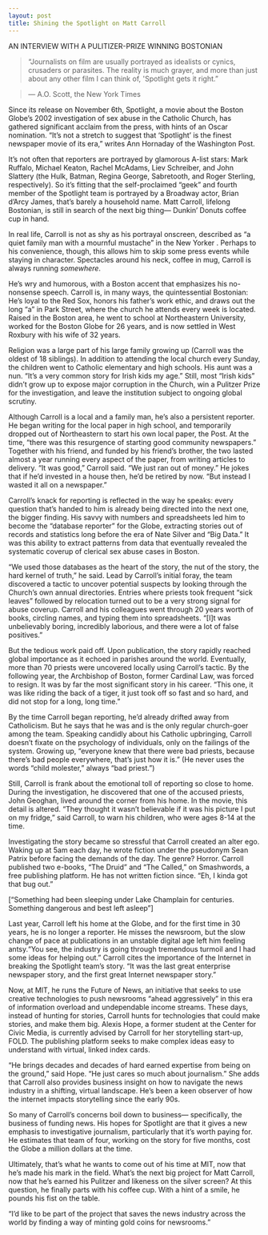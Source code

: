```yaml
---
layout: post
title: Shining the Spotlight on Matt Carroll
---
```

<subtitle>AN INTERVIEW WITH A PULITIZER-PRIZE WINNING BOSTONIAN</subtitle>

>“Journalists on film are usually portrayed as idealists or cynics, crusaders or parasites. The reality is much grayer, and more than just about any other film I can think of, 'Spotlight gets it right.”

>— A.O. Scott, the New York Times 


Since its release on November 6th, Spotlight, a movie about the Boston Globe’s 2002 investigation of sex abuse in the Catholic Church, has gathered significant acclaim from the press, with hints of an Oscar nomination. “It’s not a stretch to suggest that ‘Spotlight’ is the finest newspaper movie of its era,” writes Ann Hornaday of the Washington Post.  

It’s not often that reporters are portrayed by glamorous A-list stars: Mark Ruffalo, Michael Keaton, Rachel McAdams, Liev Schreiber, and John Slattery (the Hulk, Batman, Regina George, Sabretooth, and Roger Sterling, respectively). So it’s fitting that the self-proclaimed “geek” and fourth member of the Spotlight team is portrayed by a Broadway actor, Brian d’Arcy James, that’s barely a household name.  Matt Carroll, lifelong Bostonian, is still in search of the next big thing— Dunkin’ Donuts coffee cup in hand.  

In real life, Carroll is not as shy as his portrayal onscreen, described as “a quiet family man with a mournful mustache” in the New Yorker . Perhaps to his convenience, though, this allows him to skip some press events while staying in character. Spectacles around his neck, coffee in mug, Carroll is always running _somewhere_.

 He’s wry and humorous, with a Boston accent that emphasizes his no-nonsense speech. Carroll is, in many ways, the quintessential Bostonian: He’s loyal to the Red Sox, honors his father’s work ethic, and draws out the long “a” in Park Street, where the church he attends every week is located. Raised in the Boston area, he went to school at Northeastern University, worked for the Boston Globe for 26 years, and is now settled in West Roxbury with his wife of 32 years.  

Religion was a large part of his large family growing up (Carroll was the oldest of 18 siblings). In addition to attending the local church every Sunday, the children went to Catholic elementary and high schools. His aunt was a nun. “It’s a very common story for Irish kids my age.”
Still, most “Irish kids” didn’t grow up to expose major corruption in the Church, win a Pulitzer Prize for the investigation, and leave the institution subject to ongoing global scrutiny. 

Although Carroll is a local and a family man, he’s also a persistent reporter. He began writing for the local paper in high school, and temporarily dropped out of Northeastern to start his own local paper, the Post. At the time, “there was this resurgence of starting good community newspapers.” Together with his friend, and funded by his friend’s brother, the two lasted almost a year running every aspect of the paper, from writing articles to delivery. “It was good,” Carroll said. “We just ran out of money.” He jokes that if he’d invested in a house then, he’d be retired by now. “But instead I wasted it all on a newspaper.”

Carroll’s knack for reporting is reflected in the way he speaks: every question that’s handed to him is already being directed into the next one, the bigger finding. His savvy with numbers and spreadsheets led him to become the “database reporter” for the Globe, extracting stories out of records and statistics long before the era of Nate Silver and “Big Data.” It was this ability to extract patterns from data that eventually revealed the systematic coverup of clerical sex abuse cases in Boston. 

“We used those databases as the heart of the story, the nut of the story, the hard kernel of truth,” he said. Lead by Carroll’s initial foray, the team discovered a tactic to uncover potential suspects by looking through the Church’s own annual directories. Entries where priests took frequent “sick leaves” followed by relocation turned out to be a very strong signal for abuse coverup. Carroll and his colleagues went through 20 years worth of books, circling names, and typing them into spreadsheets. “[I]t was unbelievably boring, incredibly laborious, and there were a lot of false positives.” 

But the tedious work paid off. Upon publication, the story rapidly reached global importance as it echoed in parishes around the world.  Eventually, more than 70 priests were uncovered locally using Carroll’s tactic. By the following year, the Archbishop of Boston, former Cardinal Law, was forced to resign. It was by far the most significant story in his career. “This one, it was like riding the back of a tiger, it just took off so fast and so hard, and did not stop for a long, long time.” 

By the time Carroll began reporting, he’d already drifted away from Catholicism. But he says that he was and is the only regular church-goer among the team. Speaking candidly about his Catholic upbringing, Carroll doesn’t fixate on the psychology of individuals, only on the failings of the system. Growing up, “everyone knew that there were bad priests, because there’s bad people everywhere, that’s just how it is.”  (He never uses the words “child molester,” always “bad priest.”)

Still, Carroll is frank about the emotional toll of reporting so close to home. During the investigation, he discovered that one of the accused priests, John Geoghan, lived around the corner from his home. In the movie, this detail is altered. “They thought it wasn’t believable if it was his picture I put on my fridge,” said Carroll, to warn his children, who were ages 8-14 at the time.

Investigating the story became so stressful that Carroll created an alter ego. Waking up at 5am each day, he wrote fiction under the pseudonym Sean Patrix before facing the demands of the day. The genre? Horror. Carroll published two e-books, “The Druid” and “The Called,” on Smashwords, a free publishing platform. He has not written fiction since. “Eh, I kinda got that bug out.”

[“Something had been sleeping under Lake Champlain for centuries. Something dangerous and best left asleep”]  

Last year, Carroll left his home at the Globe, and for the first time in 30 years, he is no longer a reporter. He misses the newsroom, but the slow change of pace at publications in an unstable digital age left him feeling antsy.“You see, the industry is going through tremendous turmoil and I had some ideas for helping out.” Carroll cites the importance of the Internet in breaking the Spotlight team’s story. “It was the last great enterprise newspaper story, and the first great Internet newspaper story.”

Now, at MIT, he runs the Future of News, an initiative that seeks to use creative technologies to push newsrooms “ahead aggressively” in this era of information overload and undependable income streams. These days, instead of hunting for stories, Carroll hunts for technologies that could make stories, and make them big. Alexis Hope, a former student at the Center for Civic Media, is currently advised by Carroll for her storytelling start-up, FOLD. The publishing platform seeks to make complex ideas easy to understand with virtual, linked index cards.

“He brings decades and decades of hard earned expertise from being on the ground,” said Hope. “He just cares so much about journalism.” She adds that Carroll also provides business insight on how to navigate the news industry in a shifting, virtual landscape. He’s been a keen observer of how the internet impacts storytelling since the early 90s.

So many of Carroll’s concerns boil down to business— specifically, the business of funding news. His hopes for Spotlight are that it gives a new emphasis to investigative journalism, particularly that it’s worth paying for. He estimates that team of four, working on the story for five months, cost the Globe a million dollars at the time. 

Ultimately, that’s what he wants to come out of his time at MIT, now that he’s made his mark in the field. What’s the next big project for Matt Carroll, now that he’s earned his Pulitzer and likeness on the silver screen? At this question, he finally parts with his coffee cup. With a hint of a smile, he pounds his fist on the table. 

“I’d like to be part of the project that saves the news industry across the world by finding a way of minting gold coins for newsrooms.”





